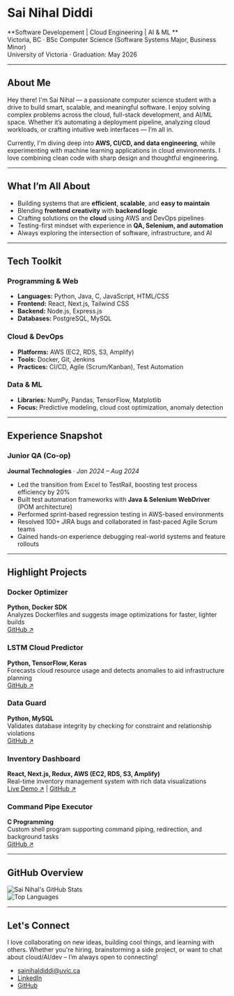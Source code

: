 # Sai Nihal Diddi

**Software Developement |  Cloud Engineering | AI & ML **  
Victoria, BC · BSc Computer Science (Software Systems Major, Business Minor)  
University of Victoria · Graduation: May 2026

---

## About Me

Hey there! I'm Sai Nihal — a passionate computer science student with a drive to build smart, scalable, and meaningful software. I enjoy solving complex problems across the cloud, full-stack development, and AI/ML space. Whether it’s automating a deployment pipeline, analyzing cloud workloads, or crafting intuitive web interfaces — I’m all in.

Currently, I'm diving deep into **AWS, CI/CD, and data engineering**, while experimenting with machine learning applications in cloud environments. I love combining clean code with sharp design and thoughtful engineering.

---

## What I’m All About

-  Building systems that are **efficient**, **scalable**, and **easy to maintain**
-  Blending **frontend creativity** with **backend logic**
-  Crafting solutions on the **cloud** using AWS and DevOps pipelines
-  Testing-first mindset with experience in **QA, Selenium, and automation**
-  Always exploring the intersection of software, infrastructure, and AI

---

##  Tech Toolkit

###  Programming & Web
- **Languages:** Python, Java, C, JavaScript, HTML/CSS
- **Frontend:** React, Next.js, Tailwind CSS
- **Backend:** Node.js, Express.js
- **Databases:** PostgreSQL, MySQL

###  Cloud & DevOps
- **Platforms:** AWS (EC2, RDS, S3, Amplify)
- **Tools:** Docker, Git, Jenkins
- **Practices:** CI/CD, Agile (Scrum/Kanban), Test Automation

###  Data & ML
- **Libraries:** NumPy, Pandas, TensorFlow, Matplotlib
- **Focus:** Predictive modeling, cloud cost optimization, anomaly detection

---

##  Experience Snapshot

### Junior QA (Co-op)  
**Journal Technologies** · *Jan 2024 – Aug 2024*  
- Led the transition from Excel to TestRail, boosting test process efficiency by 20%  
- Built test automation frameworks with **Java & Selenium WebDriver** (POM architecture)  
- Performed sprint-based regression testing in AWS-based environments  
- Resolved 100+ JIRA bugs and collaborated in fast-paced Agile Scrum teams  
- Gained hands-on experience debugging real-world systems and feature rollouts

---

##  Highlight Projects

###  Docker Optimizer  
**Python, Docker SDK**  
Analyzes Dockerfiles and suggests image optimizations for faster, lighter builds  
[GitHub ↗](https://github.com/Nihalrt/docker-optimizer)

###  LSTM Cloud Predictor  
**Python, TensorFlow, Keras**  
Forecasts cloud resource usage and detects anomalies to aid infrastructure planning  
[GitHub ↗](https://github.com/Nihalrt/ltsm-cloud-predict)

###  Data Guard  
**Python, MySQL**  
Validates database integrity by checking for constraint and relationship violations  
[GitHub ↗](https://github.com/Nihalrt/DataGuard)

###  Inventory Dashboard  
**React, Next.js, Redux, AWS (EC2, RDS, S3, Amplify)**  
Real-time inventory management system with rich data visualizations  
[Live Demo ↗](https://master.d2o7lfqfv6xv4x.amplifyapp.com/) | [GitHub ↗](https://github.com/Nihalrt)

###  Command Pipe Executor  
**C Programming**  
Custom shell program supporting command piping, redirection, and background tasks  
[GitHub ↗](https://github.com/Nihalrt/Command-Pipe-Executor)

---

##  GitHub Overview

![Sai Nihal's GitHub Stats](https://github-readme-stats.vercel.app/api?username=Nihalrt&show_icons=true&theme=default)  
![Top Languages](https://github-readme-stats.vercel.app/api/top-langs/?username=Nihalrt&layout=compact&theme=default)

---

##  Let's Connect

I love collaborating on new ideas, building cool things, and learning with others. Whether you're hiring, brainstorming a side project, or want to chat about cloud/AI/dev – I’m always open to connecting!

-  [sainihaldiddi@uvic.ca](mailto:sainihaldiddi@uvic.ca)  
-  [LinkedIn](https://www.linkedin.com/in/sai-nihal-diddi-2444471bb/)  
-  [GitHub](https://github.com/Nihalrt)
